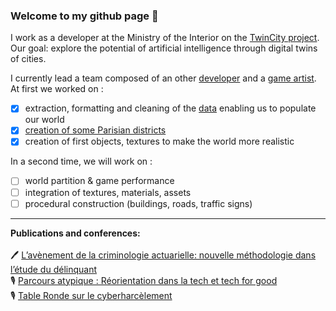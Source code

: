 ### Welcome to my github page 👋

I work as a developer at the Ministry of the Interior on the [TwinCity project](https://github.com/twin-city). Our goal: explore the potential of artificial intelligence through digital twins of cities. <br />

I currently lead a team composed of an other [developer](https://github.com/remisansfamine) and a [game artist](https://github.com/willocks). At first we worked on :
- [x] extraction, formatting and cleaning of the [data](https://github.com/twin-city/prepare-data) enabling us to populate our world
- [x] [creation of some Parisian districts](https://github.com/twin-city/unreal-project)
- [x] creation of first objects, textures to make the world more realistic <br />

In a second time, we will work on :
- [ ] world partition & game performance
- [ ] integration of textures, materials, assets
- [ ] procedural construction (buildings, roads, traffic signs)

---

__Publications and conferences:__ 
<br />
<br />
🖊 [L’avènement de la criminologie actuarielle: nouvelle méthodologie dans l’étude du délinquant](https://medium.com/ai-for-tomorrow/lav%C3%A8nement-de-la-criminologie-actuarielle-nouvelle-m%C3%A9thodologie-dans-l-%C3%A9tude-du-d%C3%A9linquant-af7007a395a5) <br />
🎙 [Parcours atypique : Réorientation dans la tech et tech for good](https://www.youtube.com/watch?v=zpVCbXXHtXU&t=4s&ab_channel=BeMyApp) <br />
🎙 [Table Ronde sur le cyberharcèlement](https://www.youtube.com/watch?v=9DbSmU_b6RY&t=2062s&ab_channel=SheoTechnology) <br />
